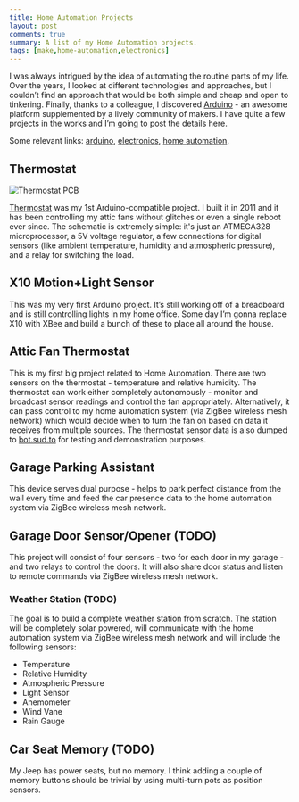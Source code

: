 ```yaml
---
title: Home Automation Projects
layout: post
comments: true
summary: A list of my Home Automation projects.
tags: [make,home-automation,electronics]
---
```


I was always intrigued by the idea of automating the routine parts of my
life. Over the years, I looked at different technologies and approaches,
but I couldn’t find an approach that would be both simple and cheap and
open to tinkering. Finally, thanks to a colleague, I
discovered [Arduino](http://www.arduino.cc/) - an awesome platform
supplemented by a lively community of makers. I have quite a few
projects in the works and I’m going to post the details here.

Some relevant
links: [arduino](https://sud.to/tag/arduino/), [electronics](https://sud.to/tag/electronics/), [home
automation](https://sud.to/tag/homeautomation/).

## Thermostat

![Thermostat PCB](https://raw.github.com/sudarkoff/thermostat/master/eagle/board.png)

[Thermostat](https://github.com/sudarkoff/thermostat) was my 1st Arduino-compatible project. I built it in 2011 and it has been controlling my attic fans without glitches or even a single reboot ever since. The schematic is extremely simple: it's just an ATMEGA328 microprocessor, a 5V voltage regulator, a few connections for digital sensors (like ambient temperature, humidity and atmospheric pressure), and a relay for switching the load.

## X10 Motion+Light Sensor

This was my very first Arduino project. It’s still working off of a
breadboard and is still controlling lights in my home office. Some day
I’m gonna replace X10 with XBee and build a bunch of these to place all
around the house.

## Attic Fan Thermostat

This is my first big project related to Home Automation. There are two
sensors on the thermostat - temperature and relative humidity. The
thermostat can work either completely autonomously - monitor and
broadcast sensor readings and control the fan appropriately.
Alternatively, it can pass control to my home automation system (via
ZigBee wireless mesh network) which would decide when to turn the fan on
based on data it receives from multiple sources. The thermostat sensor
data is also dumped
to [bot.sud.to](http://bot.sud.to/datastream/attic1fan_temperature) for
testing and demonstration purposes.

## Garage Parking Assistant

This device serves dual purpose - helps to park perfect distance from
the wall every time and feed the car presence data to the home
automation system via ZigBee wireless mesh network.

## Garage Door Sensor/Opener (TODO)

This project will consist of four sensors - two for each door in my
garage - and two relays to control the doors. It will also share door
status and listen to remote commands via ZigBee wireless mesh network.

### Weather Station (TODO)

The goal is to build a complete weather station from scratch. The
station will be completely solar powered, will communicate with the home
automation system via ZigBee wireless mesh network and will include the
following sensors:

-   Temperature
-   Relative Humidity
-   Atmospheric Pressure
-   Light Sensor
-   Anemometer
-   Wind Vane
-   Rain Gauge

## Car Seat Memory (TODO)

My Jeep has power seats, but no memory. I think adding a couple of
memory buttons should be trivial by using multi-turn pots as position
sensors.
